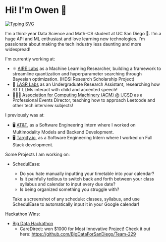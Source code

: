 # Hi! I'm Owen 👋

<!-- https://github.com/DenverCoder1/readme-typing-svg -->
[![Typing SVG](https://readme-typing-svg.herokuapp.com/?lines=Student;Fullstack+Engineer;Programmer;Software+Engineer;Leader;Data+Scientist;Weight+Lifter;I+Can't+Cry+About+Having;A+Lot+On+My+Plate;When+My+Goal+Was+To+Eat)](https://git.io/typing-svg)


I'm a third-year Data Science and Math-CS student at UC San Diego 🔱. I'm a huge API and ML enthusiast and love learning new technologies. I'm passionate about making the tech industry less daunting and more widespread!

 I'm currently working at:
  <!-- - Nowhere! Would love to work on new projects :) -->
  - ⚛️ [AIRE Labs](https://aobol.github.io/AoboLi/) as a Machine Learning Researcher, building a framework to streamline quantization and hyperparameter searching through Bayesian optimization. (HDSI Research Scholarship Project)
  - 🔬 [LASR Labs](https://quote.ucsd.edu/lasr/lab-members/) as an Undergraduate Research Assistant, researching how STT LLMs interact with child and accented speech!
  - 🧑🏻‍🏫 [Association for Computing Machinery (ACM) @ UCSD](https://acmucsd.com/) as a Professional Events Director, teaching how to approach Leetcode and other tech interview subjects!


 I previously was at:
  - 🖥️ [AT&T](https://about.att.com/sites/labs), as a Software Engineering Intern where I worked on Multimodality Models and Backend Development.
  - 🖥️ [Targify.io](https://www.linkedin.com/company/targify-io/about/), as a Software Engineering Intern where I worked on Full Stack development.

Some Projects I am working on:
  - SchedulEase:
    - Do you hate manually inputting your timetable into your calendar?
    - Is it painfully tedious to switch back and forth between your class syllabus and calendar to input every due date?
    - Is being organized something you struggle with?
   
    Take a screenshot of any schedule: classes, syllabus, and use SchedulEase to automatically input it in your Google calendar!

Hackathon Wins:
- [Big Data Hackathon](https://bigdataforsandiego.github.io/)
   - CareDirect: won $1000 for Most Innovative Project! Check it out here: https://github.com/BigDataForSanDiego/Team-229
<!--
**owenkyang/owenkyang** is a ✨ _special_ ✨ repository because its `README.md` (this file) appears on your GitHub profile.

Here are some ideas to get you started:


- 🔭 I’m currently working on ...
- 🌱 I’m currently learning ...
- 👯 I’m looking to collaborate on ...
- 🤔 I’m looking for help with ...
- 💬 Ask me about ...
- 📫 How to reach me: ...
- 😄 Pronouns: ...
- ⚡ Fun fact: ...
-->
